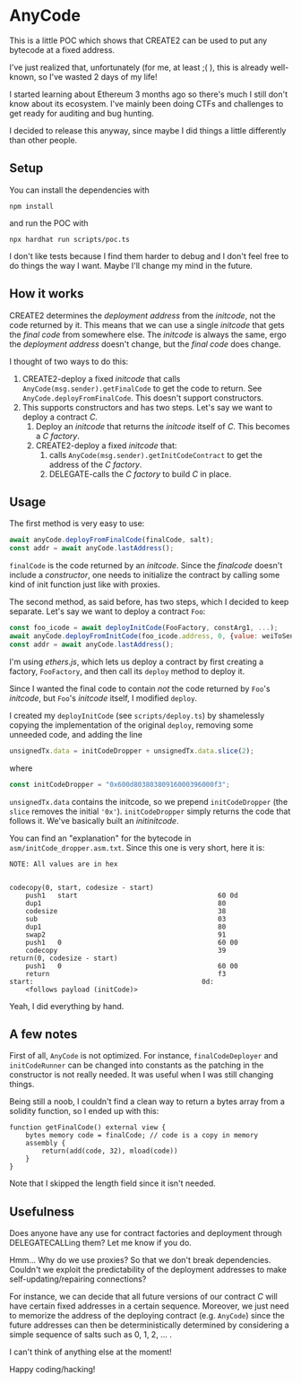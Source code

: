 # AnyCode

This is a little POC which shows that CREATE2 can be used to put any bytecode at a fixed address.

I've just realized that, unfortunately (for me, at least ;( ), this is already well-known, so I've wasted 2 days of my life!

I started learning about Ethereum 3 months ago so there's much I still don't know about its ecosystem.
I've mainly been doing CTFs and challenges to get ready for auditing and bug hunting.

I decided to release this anyway, since maybe I did things a little differently than other people.

## Setup

You can install the dependencies with

```shell
npm install
```

and run the POC with

```shell
npx hardhat run scripts/poc.ts
```

I don't like tests because I find them harder to debug and I don't feel free to do things the way I want. Maybe I'll change my mind in the future.

## How it works

CREATE2 determines the *deployment address* from the *initcode*, not the code returned by it. This means that we can use a single *initcode* that gets the *final code* from somewhere else. The *initcode* is always the same, ergo the *deployment address* doesn't change, but the *final code* does change.

I thought of two ways to do this:

1. CREATE2-deploy a fixed *initcode* that calls `AnyCode(msg.sender).getFinalCode` to get the code to return. See `AnyCode.deployFromFinalCode`. This doesn't support constructors.
2. This supports constructors and has two steps. Let's say we want to deploy a contract *C*.
   1. Deploy an *initcode* that returns the *initcode* itself of *C*. This becomes a *C factory*.
   2. CREATE2-deploy a fixed *initcode* that:
      1. calls `AnyCode(msg.sender).getInitCodeContract` to get the address of the *C factory*.
      2. DELEGATE-calls the *C factory* to build *C* in place.

## Usage

The first method is very easy to use:

```js
await anyCode.deployFromFinalCode(finalCode, salt);
const addr = await anyCode.lastAddress();
```

`finalCode` is the code returned by an *initcode*. Since the *finalcode* doesn't include a *constructor*, one needs to initialize the contract by calling some kind of init function just like with proxies.


The second method, as said before, has two steps, which I decided to keep separate. Let's say we want to deploy a contract `Foo`:

```js
const foo_icode = await deployInitCode(FooFactory, constArg1, ...);
await anyCode.deployFromInitCode(foo_icode.address, 0, {value: weiToSend, ...});
const addr = await anyCode.lastAddress();
```

I'm using *ethers.js*, which lets us deploy a contract by first creating a factory, `FooFactory`, and then call its `deploy` method to deploy it.

Since I wanted the final code to contain *not* the code returned by `Foo`'s *initcode*, but `Foo`'s *initcode* itself, I modified `deploy`.

I created my `deployInitCode` (see `scripts/deploy.ts`) by shamelessly copying the implementation of the original `deploy`, removing some unneeded code, and adding the line

```js
unsignedTx.data = initCodeDropper + unsignedTx.data.slice(2);
```

where

```js
const initCodeDropper = "0x600d80380380916000396000f3";
```

`unsignedTx.data` contains the initcode, so we prepend `initCodeDropper` (the `slice` removes the initial `'0x'`).
`initCodeDropper` simply returns the code that follows it. We've basically built an *initinitcode*.

You can find an "explanation" for the bytecode in `asm/initCode_dropper.asm.txt`. Since this one is very short, here it is:

```text
NOTE: All values are in hex


codecopy(0, start, codesize - start)
    push1   start                                   60 0d
    dup1                                            80
    codesize                                        38
    sub                                             03
    dup1                                            80
    swap2                                           91
    push1   0                                       60 00
    codecopy                                        39
return(0, codesize - start)
    push1   0                                       60 00
    return                                          f3
start:                                          0d:
    <follows payload (initCode)>
```

Yeah, I did everything by hand.

## A few notes

First of all, `AnyCode` is not optimized. For instance, `finalCodeDeployer` and `initCodeRunner` can be changed into constants as the patching in the constructor is not really needed. It was useful when I was still changing things.

Being still a noob, I couldn't find a clean way to return a bytes array from a solidity function, so I ended up with this:

```solidity
function getFinalCode() external view {
    bytes memory code = finalCode; // code is a copy in memory
    assembly {
        return(add(code, 32), mload(code))
    }
}
```

Note that I skipped the length field since it isn't needed.

## Usefulness

Does anyone have any use for contract factories and deployment through DELEGATECALLing them? Let me know if you do.

Hmm... Why do we use proxies? So that we don't break dependencies. Couldn't we exploit the predictability of the deployment addresses to make self-updating/repairing connections?

For instance, we can decide that all future versions of our contract *C* will have certain fixed addresses in a certain sequence. Moreover, we just need to memorize the address of the deploying contract (e.g. `AnyCode`) since the future addresses can then be deterministically determined by considering a simple sequence of salts such as 0, 1, 2, ... .

I can't think of anything else at the moment!

Happy coding/hacking!
